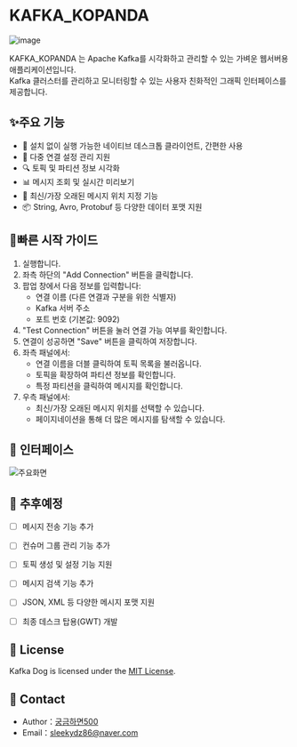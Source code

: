 # KAFKA_KOPANDA

![image](https://github.com/user-attachments/assets/e0e2539b-d74a-4e42-a149-b447b5092178)

KAFKA_KOPANDA 는 Apache Kafka를 시각화하고 관리할 수 있는 가벼운 웹서버용 애플리케이션입니다.<br/>
Kafka 클러스터를 관리하고 모니터링할 수 있는 사용자 친화적인 그래픽 인터페이스를 제공합니다.

## ✨주요 기능

- 🚀 설치 없이 실행 가능한 네이티브 데스크톱 클라이언트, 간편한 사용
- 📝 다중 연결 설정 관리 지원
- 🔍 토픽 및 파티션 정보 시각화
- 📊 메시지 조회 및 실시간 미리보기
- 🎯 최신/가장 오래된 메시지 위치 지정 기능
- 📦 String, Avro, Protobuf 등 다양한 데이터 포맷 지원
  

## 🚀빠른 시작 가이드

1. 실행합니다.
2. 좌측 하단의 "Add Connection" 버튼을 클릭합니다.
3. 팝업 창에서 다음 정보를 입력합니다:
    - 연결 이름 (다른 연결과 구분을 위한 식별자)
    - Kafka 서버 주소
    - 포트 번호 (기본값: 9092)
4. "Test Connection" 버튼을 눌러 연결 가능 여부를 확인합니다.
5. 연결이 성공하면 "Save" 버튼을 클릭하여 저장합니다.
6. 좌측 패널에서:
    - 연결 이름을 더블 클릭하여 토픽 목록을 불러옵니다.
    - 토픽을 확장하여 파티션 정보를 확인합니다.
    - 특정 파티션을 클릭하여 메시지를 확인합니다.
7. 우측 패널에서:
    - 최신/가장 오래된 메시지 위치를 선택할 수 있습니다.
    - 페이지네이션을 통해 더 많은 메시지를 탐색할 수 있습니다.

## 📸 인터페이스

![주요화면](업로드예정)

## 🔨 추후예정
- [ ] 메시지 전송 기능 추가
- [ ] 컨슈머 그룹 관리 기능 추가
- [ ] 토픽 생성 및 설정 기능 지원
- [ ] 메시지 검색 기능 추가
- [ ] JSON, XML 등 다양한 메시지 포맷 지원
- [ ] 최종 데스크 탑용(GWT) 개발


## 📄 License

Kafka Dog is licensed under the [MIT License](./LICENSE).


## 📧 Contact

- Author：[궁금하면500](https://velog.io/@sleekydevzero86)
- Email：[sleekydz86@naver.com]()
